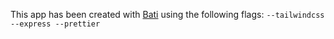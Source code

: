 This app has been created with [Bati](https://batijs.github.io) using the following flags: `--tailwindcss --express --prettier`


